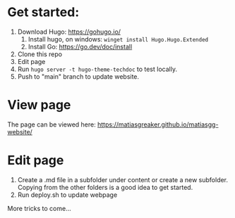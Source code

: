 # Get started:

1. Download Hugo: https://gohugo.io/
   1. Install hugo, on windows: `winget install Hugo.Hugo.Extended`
   2. Install Go: https://go.dev/doc/install
2. Clone this repo
3. Edit page
4. Run ```hugo server -t hugo-theme-techdoc``` to test locally.
5. Push to "main" branch to update website.

# View page

The page can be viewed here: https://matiasgreaker.github.io/matiasgg-website/

# Edit page

1. Create a .md file in a subfolder under content or create a new subfolder. Copying from the other folders is a good idea to get started.
2. Run deploy.sh to update webpage

More tricks to come...


